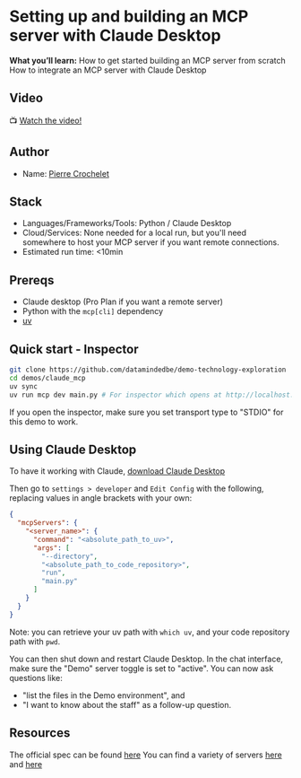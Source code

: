 # Setting up and building an MCP server with Claude Desktop
**What you’ll learn:** 
How to get started building an MCP server from scratch
How to integrate an MCP server with Claude Desktop

## Video
📺 [Watch the video!](https://www.youtube.com/watch?v=fIr55-koOJQ)

## Author
- Name: [Pierre Crochelet](https://github.com/crocheletpierre)

## Stack
- Languages/Frameworks/Tools: Python / Claude Desktop
- Cloud/Services: None needed for a local run, but you'll need somewhere to host your MCP server if you want remote connections.
- Estimated run time: <10min

## Prereqs
- Claude desktop (Pro Plan if you want a remote server)
- Python with the `mcp[cli]` dependency
- [uv](https://docs.astral.sh/uv/getting-started/installation/)

## Quick start - Inspector
```bash
git clone https://github.com/datamindedbe/demo-technology-exploration
cd demos/claude_mcp
uv sync
uv run mcp dev main.py # For inspector which opens at http://localhost:6274/
```

If you open the inspector, make sure you set transport type to "STDIO" for this demo to work.


## Using Claude Desktop
To have it working with Claude, [download Claude Desktop](https://claude.ai/download)

Then go to `settings > developer` and `Edit Config` with the following, replacing values in angle brackets with your own:
```json
{
  "mcpServers": {
    "<server_name>": {
      "command": "<absolute_path_to_uv>",
      "args": [
        "--directory",
        "<absolute_path_to_code_repository>",
        "run",
        "main.py"
      ]
    }
  }
}
```

Note: you can retrieve your uv path with `which uv`, and your code repository path with `pwd`.

You can then shut down and restart Claude Desktop.
In the chat interface, make sure the "Demo" server toggle is set to "active".
You can now ask questions like:
- "list the files in the Demo environment", and
- "I want to know about the staff" as a follow-up question.

## Resources
The official spec can be found [here](https://modelcontextprotocol.io/docs/getting-started/intro)
You can find a variety of servers [here](https://github.com/modelcontextprotocol/servers) and [here](https://mcp.so)